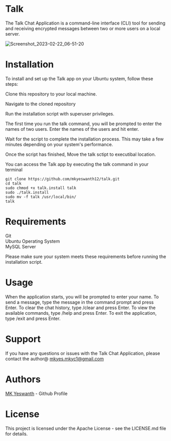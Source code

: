# Talk
The Talk Chat Application is a command-line interface (CLI) tool for sending and receiving encrypted messages between two or more users on a local server.

![Screenshot_2023-02-22_06-51-20](https://user-images.githubusercontent.com/47426782/221023387-53e04ca0-955b-4295-b029-cbedf8397e87.png)

# Installation
To install and set up the Talk app on your Ubuntu system, follow these steps:

Clone this repository to your local machine.

Navigate to the cloned repository

Run the installation script with superuser privileges.

The first time you run the talk command, you will be prompted to enter the names of two users. Enter the names of the users and hit enter.

Wait for the script to complete the installation process. This may take a few minutes depending on your system's performance.

Once the script has finished, 
Move the talk sctipt to executibal location.

You can access the Talk app by executing the talk command in your terminal

`git clone https://github.com/mkyeswanth12/talk.git` \
`cd talk` \
`sudo chmod +x talk.install talk` \
`sudo ./talk.install` \
`sudo mv -f talk /usr/local/bin/` \
`talk`

# Requirements
Git \
Ubuntu Operating System \
MySQL Server 

Please make sure your system meets these requirements before running the installation script.

# Usage
When the application starts, you will be prompted to enter your name.
To send a message, type the message in the command prompt and press Enter.
To clear the chat history, type /clear and press Enter.
To view the available commands, type /help and press Enter.
To exit the application, type /exit and press Enter.
# Support
If you have any questions or issues with the Talk Chat Application, please contact the author@ mkyes.mkyc1@gmail.com

# Authors
[MK Yeswanth](https://github.com/mkyeswanth12) - Github Profile

# License
This project is licensed under the Apache License - see the LICENSE.md file for details.

